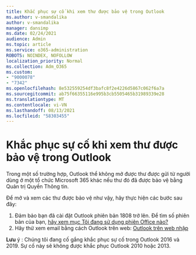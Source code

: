 ```yaml
---
title: Khắc phục sự cố khi xem thư được bảo vệ trong Outlook
ms.author: v-smandalika
author: v-smandalika
manager: dansimp
ms.date: 02/24/2021
audience: Admin
ms.topic: article
ms.service: o365-administration
ROBOTS: NOINDEX, NOFOLLOW
localization_priority: Normal
ms.collection: Adm_O365
ms.custom:
- "9000078"
- "7342"
ms.openlocfilehash: 8e532559254df3bafc8f2e4226d5867c062f6a7a
ms.sourcegitcommit: ab75f66355116e995b3cb5505465b31989339e28
ms.translationtype: MT
ms.contentlocale: vi-VN
ms.lasthandoff: 08/13/2021
ms.locfileid: "58303455"
---
```

# <a name="fix-problem-viewing-protected-message-in-outlook"></a>Khắc phục sự cố khi xem thư được bảo vệ trong Outlook

Trong một số trường hợp, Outlook thể không mở được thư được gửi từ người dùng ở một tổ chức Microsoft 365 khác nếu thư đó đã được bảo vệ bằng Quản trị Quyền Thông tin.

Để mở và xem các thư được bảo vệ như vậy, hãy thực hiện các bước sau đây:

1. Đảm bảo bạn đã cài đặt Outlook phiên bản 1808 trở lên. Để tìm số phiên bản của bạn, [hãy xem mục Tôi đang sử dụng phiên Office nào?](https://support.microsoft.com/office/about-office-what-version-of-office-am-i-using-932788b8-a3ce-44bf-bb09-e334518b8b19)
2. Hãy thử xem email bằng cách Outlook trên web: [Outlook trên web nhập](https://outlook.office365.com/mail/inbox)

**Lưu** ý : Chúng tôi đang cố gắng khắc phục sự cố trong Outlook 2016 và 2019. Sự cố này sẽ không được khắc phục Outlook 2010 hoặc 2013.
